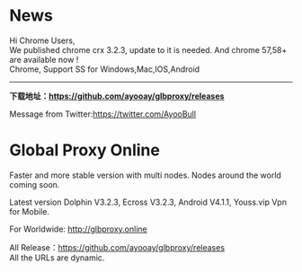# News
Hi Chrome Users,<br>
We published chrome crx 3.2.3, update to it is needed. And chrome 57,58+ are available now !<br>
Chrome,  Support SS for Windows,Mac,IOS,Android<hr>
<b>下载地址：https://github.com/ayooay/glbproxy/releases</b><br>

Message from Twitter:https://twitter.com/AyooBull<br>

# Global Proxy Online
Faster and more stable version with multi nodes. Nodes around the world coming soon.

Latest version Dolphin V3.2.3, Ecross V3.2.3, Android V4.1.1, Youss.vip Vpn for Mobile.

For Worldwide: http://glbproxy.online <br>

All Release：https://github.com/ayooay/glbproxy/releases<br>
All the URLs are dynamic.
